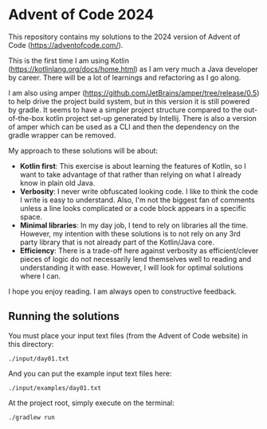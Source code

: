 # Advent of Code 2024

This repository contains my solutions to the 2024 version of Advent of Code (https://adventofcode.com/).

This is the first time I am using Kotlin (https://kotlinlang.org/docs/home.html) as I am very much a Java developer by career. There will be a lot of learnings and refactoring as I go along.

I am also using amper (https://github.com/JetBrains/amper/tree/release/0.5) to help drive the project build system, but in this version it is still powered by gradle. It seems to have a simpler 
project structure compared to the out-of-the-box kotlin project set-up generated by Intellij. There is also a version of amper which can be used as a CLI and then the dependency on the gradle wrapper 
can be removed.

My approach to these solutions will be about:

* **Kotlin first**: This exercise is about learning the features of Kotlin, so I want to take advantage of that rather than relying on what I already know in plain old Java.
* **Verbosity**: I never write obfuscated looking code. I like to think the code I write is easy to understand. Also, I'm not the biggest fan of comments unless a line looks complicated or a code
  block appears in a specific space.
* **Minimal libraries**: In my day job, I tend to rely on libraries all the time. However, my intention with these solutions is to not rely on any 3rd party library that is not already part of the
  Kotlin/Java core.
* **Efficiency**: There is a trade-off here against verbosity as efficient/clever pieces of logic do not necessarily lend themselves well to reading and understanding it with ease. However, I will
  look for optimal solutions where I can.

I hope you enjoy reading. I am always open to constructive feedback.

## Running the solutions

You must place your input text files (from the Advent of Code website) in this directory:

`./input/day01.txt`

And you can put the example input text files here:

`./input/examples/day01.txt`

At the project root, simply execute on the terminal:

`./gradlew run`
